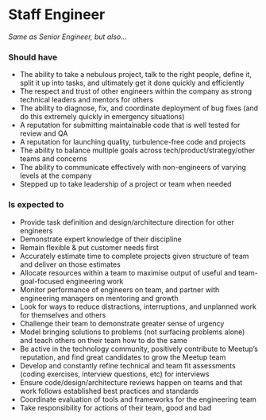 Staff Engineer
==============

*Same as Senior Engineer, but also...*

### Should have
* The ability to take a nebulous project, talk to the right people, define it, split it up into tasks, and ultimately get it done quickly and efficiently
* The respect and trust of other engineers within the company as strong technical leaders and mentors for others
* The ability to diagnose, fix, and coordinate deployment of bug fixes (and do this extremely quickly in emergency situations)
* A reputation for submitting maintainable code that is well tested for review and QA
* A reputation for launching quality, turbulence-free code and projects
* The ability to balance multiple goals across tech/product/strategy/other teams and concerns
* The ability to communicate effectively with non-engineers of varying levels at the company
* Stepped up to take leadership of a project or team when needed

### Is expected to
* Provide task definition and design/architecture direction for other engineers
* Demonstrate expert knowledge of their discipline
* Remain flexible & put customer needs first 
* Accurately estimate time to complete projects given structure of team and deliver on those estimates
* Allocate resources within a team to maximise output of useful and team-goal-focused engineering work
* Monitor performance of engineers on team, and partner with engineering managers on mentoring and growth
* Look for ways to reduce distractions, interruptions, and unplanned work for themselves and others 
* Challenge their team to demonstrate greater sense of urgency
* Model bringing solutions to problems (not surfacing problems alone) and teach others on their team how to do the same
* Be active in the technology community, positively contribute to Meetup’s reputation, and find great candidates to grow the Meetup team
* Develop and constantly refine technical and team fit assessments (coding exercises, interview questions, etc) for interviews
* Ensure code/design/architecture reviews happen on teams and that work follows established best practices and standards
* Coordinate evaluation of tools and frameworks for the engineering team
* Take responsibility for actions of their team, good and bad
